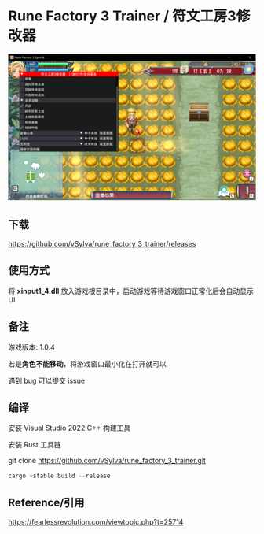 # Rune Factory 3 Trainer / 符文工房3修改器

![hello](res/trainer.png)

## 下载

https://github.com/vSylva/rune_factory_3_trainer/releases

## 使用方式

将 **xinput1_4.dll** 放入游戏根目录中，启动游戏等待游戏窗口正常化后会自动显示UI

## 备注

游戏版本: 1.0.4

若是**角色不能移动**，将游戏窗口最小化在打开就可以

遇到 bug 可以提交 issue

## 编译

安装 Visual Studio 2022 C++ 构建工具

安装 Rust 工具链

git clone https://github.com/vSylva/rune_factory_3_trainer.git

```rust
cargo +stable build --release
```

## Reference/引用

https://fearlessrevolution.com/viewtopic.php?t=25714
